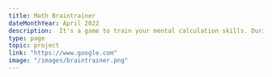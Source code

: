 ```yaml
---
title: Math Braintrainer
dateMonthYear: April 2022
description:  It's a game to train your mental calculation skills. During a fixed time period, randomized math questions pop up. How many of them can you answer correctly?
type: page
topic: project
link: "https://www.google.com"
image: "/images/braintrainer.png"
---
```




